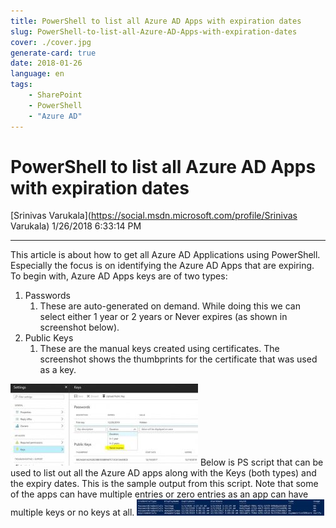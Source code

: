 ```yaml
---
title: PowerShell to list all Azure AD Apps with expiration dates
slug: PowerShell-to-list-all-Azure-AD-Apps-with-expiration-dates
cover: ./cover.jpg
generate-card: true
date: 2018-01-26
language: en
tags:
    - SharePoint
    - PowerShell
    - "Azure AD"
---
```


  

PowerShell to list all Azure AD Apps with expiration dates
==========================================================

[Srinivas Varukala](https://social.msdn.microsoft.com/profile/Srinivas Varukala) 1/26/2018 6:33:14 PM

* * *

This article is about how to get all Azure AD Applications using PowerShell. Especially the focus is on identifying the Azure AD Apps that are expiring.  To begin with, Azure AD Apps keys are of two types:

1.  Passwords
    1.  These are auto-generated on demand. While doing this we can select either 1 year or 2 years or Never expires (as shown in screenshot below).
2.  Public Keys
    1.  These are the manual keys created using certificates. The screenshot shows the thumbprints for the certificate that was used as a key.

[![](./neverexpires-300x131.jpg)](./neverexpires.jpg) Below is PS script that can be used to list out all the Azure AD apps along with the Keys (both types) and the expiry dates.  This is the sample output from this script. Note that some of the apps can have multiple entries or zero entries as an app can have multiple keys or no keys at all. [![](./appslist-300x26.jpg)](./appslist.jpg)